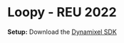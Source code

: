 # Loopy - REU 2022

**Setup:**
Download the [Dynamixel SDK](https://emanual.robotis.com/docs/en/software/dynamixel/dynamixel_sdk/download/)
